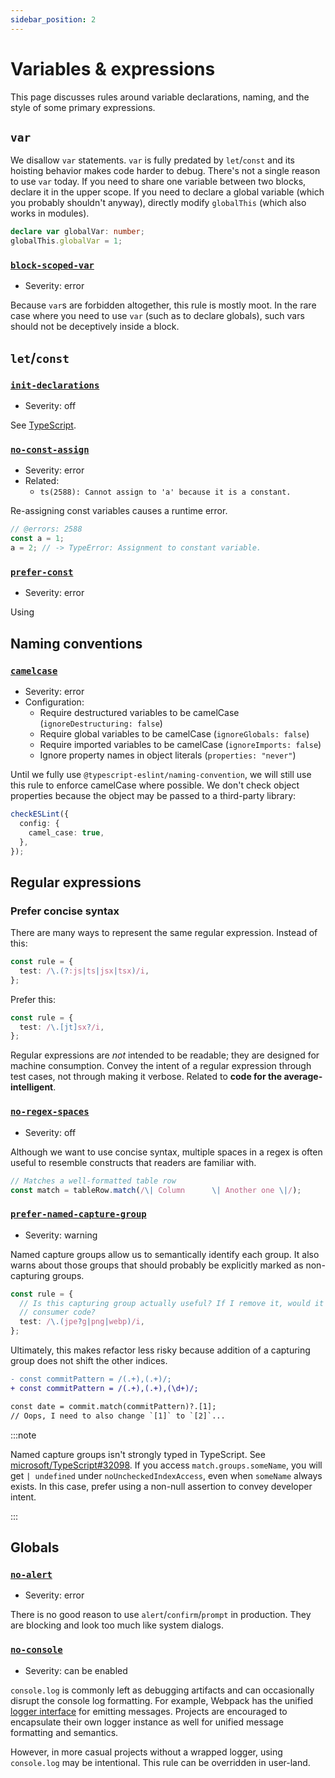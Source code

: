 ```yaml
---
sidebar_position: 2
---
```


# Variables & expressions

This page discusses rules around variable declarations, naming, and the style of some primary expressions.

## `var`

We disallow `var` statements. `var` is fully predated by `let`/`const` and its hoisting behavior makes code harder to debug. There's not a single reason to use `var` today. If you need to share one variable between two blocks, declare it in the upper scope. If you need to declare a global variable (which you probably shouldn't anyway), directly modify `globalThis` (which also works in modules).

```ts twoslash
declare var globalVar: number;
globalThis.globalVar = 1;
```

### [`block-scoped-var`](https://eslint.org/docs/rules/block-scoped-var)

- Severity: error

Because `var`s are forbidden altogether, this rule is mostly moot. In the rare case where you need to use `var` (such as to declare globals), such vars should not be deceptively inside a block.

## `let`/`const`

### [`init-declarations`](https://eslint.org/docs/rules/init-declarations)

- Severity: off

See [TypeScript](../typescript.md).

### [`no-const-assign`](https://eslint.org/docs/rules/no-const-assign)

- Severity: error
- Related:
  - `ts(2588): Cannot assign to 'a' because it is a constant.`

Re-assigning const variables causes a runtime error.

```ts twoslash
// @errors: 2588
const a = 1;
a = 2; // -> TypeError: Assignment to constant variable.
```

### [`prefer-const`](https://eslint.org/docs/rules/prefer-const)

- Severity: error

Using

## Naming conventions

### [`camelcase`](https://eslint.org/docs/rules/camelcase)

- Severity: error
- Configuration:
  - Require destructured variables to be camelCase (`ignoreDestructuring: false`)
  - Require global variables to be camelCase (`ignoreGlobals: false`)
  - Require imported variables to be camelCase (`ignoreImports: false`)
  - Ignore property names in object literals (`properties: "never"`)

Until we fully use `@typescript-eslint/naming-convention`, we will still use this rule to enforce camelCase where possible. We don't check object properties because the object may be passed to a third-party library:

```ts
checkESLint({
  config: {
    camel_case: true,
  },
});
```

## Regular expressions

### Prefer concise syntax

There are many ways to represent the same regular expression. Instead of this:

```ts
const rule = {
  test: /\.(?:js|ts|jsx|tsx)/i,
};
```

Prefer this:

```ts
const rule = {
  test: /\.[jt]sx?/i,
};
```

Regular expressions are _not_ intended to be readable; they are designed for machine consumption. Convey the intent of a regular expression through test cases, not through making it verbose. Related to **code for the average-intelligent**.

### [`no-regex-spaces`](https://eslint.org/docs/rules/no-regex-spaces)

- Severity: off

Although we want to use concise syntax, multiple spaces in a regex is often useful to resemble constructs that readers are familiar with.

```ts
// Matches a well-formatted table row
const match = tableRow.match(/\| Column      \| Another one \|/);
```

### [`prefer-named-capture-group`](https://eslint.org/docs/rules/prefer-named-capture-group)

- Severity: warning

Named capture groups allow us to semantically identify each group. It also warns about those groups that should probably be explicitly marked as non-capturing groups.

```ts
const rule = {
  // Is this capturing group actually useful? If I remove it, would it break
  // consumer code?
  test: /\.(jpe?g|png|webp)/i,
};
```

Ultimately, this makes refactor less risky because addition of a capturing group does not shift the other indices.

```diff
- const commitPattern = /(.+),(.+)/;
+ const commitPattern = /(.+),(.+),(\d+)/;

const date = commit.match(commitPattern)?.[1];
// Oops, I need to also change `[1]` to `[2]`...
```

:::note

Named capture groups isn't strongly typed in TypeScript. See [microsoft/TypeScript#32098](https://github.com/microsoft/TypeScript/issues/32098). If you access `match.groups.someName`, you will get `| undefined` under `noUncheckedIndexAccess`, even when `someName` always exists. In this case, prefer using a non-null assertion to convey developer intent.

:::

## Globals

### [`no-alert`](https://eslint.org/docs/rules/no-alert)

- Severity: error

There is no good reason to use `alert`/`confirm`/`prompt` in production. They are blocking and look too much like system dialogs.

### [`no-console`](https://eslint.org/docs/rules/no-console)

- Severity: can be enabled

`console.log` is commonly left as debugging artifacts and can occasionally disrupt the console log formatting. For example, Webpack has the unified [logger interface](https://webpack.js.org/api/logging/) for emitting messages. Projects are encouraged to encapsulate their own logger instance as well for unified message formatting and semantics.

However, in more casual projects without a wrapped logger, using `console.log` may be intentional. This rule can be overridden in user-land.
